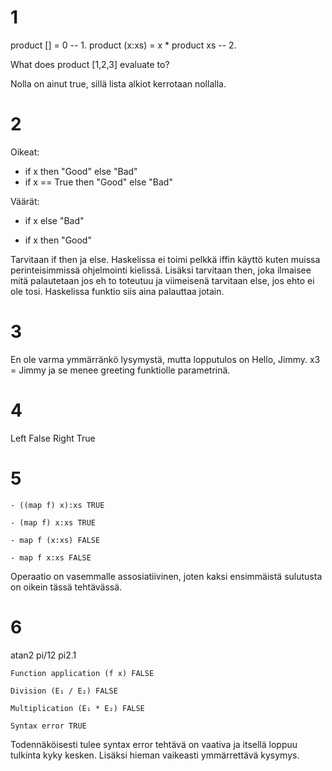 # 1

product [] = 0 -- 1.
product (x:xs) = x \* product xs -- 2.

What does product [1,2,3] evaluate to?

Nolla on ainut true, sillä lista alkiot kerrotaan nollalla.

# 2

Oikeat:

- if x then "Good" else "Bad"
- if x == True then "Good" else "Bad"

Väärät:

- if x else "Bad"

- if x then "Good"

Tarvitaan if then ja else. Haskelissa ei toimi pelkkä iffin käyttö kuten muissa perinteisimmissä ohjelmointi kielissä. Lisäksi tarvitaan then, joka ilmaisee mitä palautetaan jos eh to toteutuu ja viimeisenä tarvitaan else, jos ehto ei ole tosi. Haskelissa funktio siis aina palauttaa jotain.

# 3

En ole varma ymmärränkö lysymystä, mutta lopputulos on Hello, Jimmy.
x3 = Jimmy ja se menee greeting funktiolle parametrinä.

# 4

Left False
Right True

# 5

    - ((map f) x):xs TRUE

    - (map f) x:xs TRUE

    - map f (x:xs) FALSE

    - map f x:xs FALSE

Operaatio on vasemmalle assosiatiivinen, joten kaksi ensimmäistä sulutusta on oikein tässä tehtävässä.

# 6

atan2 pi/12 pi2.1

    Function application (f x) FALSE

    Division (E₁ / E₂) FALSE

    Multiplication (E₁ * E₂) FALSE

    Syntax error TRUE

Todennäköisesti tulee syntax error tehtävä on vaativa ja itsellä loppuu tulkinta kyky kesken. Lisäksi hieman vaikeasti ymmärrettävä kysymys.
